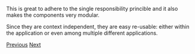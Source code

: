 This is great to adhere to the single responsibility princible and it also makes the components very modular.

Since they are context independent, they are easy re-usable: either within the application or even among multiple different applications.

[Previous](./14.md) [Next](./16.md)